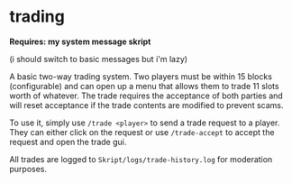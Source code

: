 # trading

**Requires: my system message skript**

(i should switch to basic messages but i'm lazy)

A basic two-way trading system. Two players must be within 15 blocks (configurable) and can open up a menu that allows them to trade 11 slots worth of whatever. 
The trade requires the acceptance of both parties and will reset acceptance if the trade contents are modified to prevent scams.

To use it, simply use ``/trade <player>`` to send a trade request to a player. They can either click on the request or use ``/trade-accept`` to accept the request and open the trade gui.

All trades are logged to ``Skript/logs/trade-history.log`` for moderation purposes.
